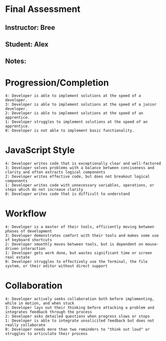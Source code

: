 # Final Assessment
## Instructor: Bree
## Student: Alex
## Notes:

# Progression/Completion

    4: Developer is able to implement solutions at the speed of a developer.
    3: Developer is able to implement solutions at the speed of a junior developer.
    2: Developer is able to implement solutions at the speed of an apprentice.
    1: Developer struggles to implement solutions at the speed of an apprentice.
    0: Developer is not able to implement basic functionality.

# JavaScript Style

    4: Developer writes code that is exceptionally clear and well-factored
    3: Developer solves problems with a balance between conciseness and clarity and often extracts logical components
    2: Developer writes effective code, but does not breakout logical components
    1: Developer writes code with unnecessary variables, operations, or steps which do not increase clarity
    0: Developer writes code that is difficult to understand

# Workflow

    4: Developer is a master of their tools, efficiently moving between phases of development
    3: Developer demonstrates comfort with their tools and makes some use of keyboard shortcuts
    2: Developer smoothly moves between tools, but is dependent on mouse-driven interaction
    1: Developer gets work done, but wastes significant time or screen real estate
    0: Developer struggles to effectively use the Terminal, the file system, or their editor without direct support

# Collaboration

    4: Developer actively seeks collaboration both before implementing, while in motion, and when stuck
    3: Developer lays out their thinking before attacking a problem and integrates feedback through the process
    2: Developer asks detailed questions when progress slows or stops
    1: Developer is able to integrate unsolicited feedback but does not really collaborate
    0: Developer needs more than two reminders to "think out loud" or struggles to articulate their process
